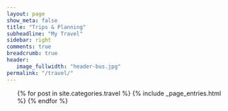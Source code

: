 ```yaml
---
layout: page
show_meta: false
title: "Trips & Planning"
subheadline: "My Travel"
sidebar: right
comments: true
breadcrumb: true
header:
   image_fullwidth: "header-bus.jpg"
permalink: "/travel/"
---
```

<ul>
    {% for post in site.categories.travel %}
        {% include _page_entries.html %}
    {% endfor %}
</ul>